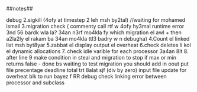 ##notes##

debug
2.sigkill (4ofy at timestep 2 leh msh by2tal) //waiting for mohamed ismail 
3.migration check ( commenty call rtf w 4ofy hy3mal runtime error 3nd 56 bardk wla la? 34an n3rf mo4kla fy which migration el awl + then a2la2ly el rakam ba 34an mo4kla ttl3 badry w n debugha)
4.Count el linked list msh byt8yar
5.zabbat el display output el overheat
6.check deletes li kol el dynamic allocations
7. check idle varible for each processor 3a4an 8lt
8. after line 9 make condition in steal and migration to stop if max or min returns false - done bs waiting to test migration
you should add in oout put file precentage deadline
total trt 8alat sjf (div by zero)
input file update for overheat
blk to run bayez f RR debug 
check linking error between processor and subclass
